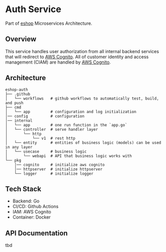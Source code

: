 # Auth Service
Part of [eshop](https://github.com/idoyudha/eshop) Microservices Architecture.

## Overview
This service handles user authorization from all internal backend services that will redirect to [AWS Cognito](https://aws.amazon.com/cognito/). All of customer identity and access management (CIAM) are handled by [AWS Cognito](https://aws.amazon.com/cognito/).

## Architecture
```
eshop-auth
├── .github
│   └── workflows   # github workflows to automatically test, build, and push
├── cmd
│   └── app         # configuration and log initialization
│── config          # configuration
│── internal   
│   └── app         # one run function in the `app.go`
│   └── controller  # serve handler layer
│       └── http    
│           └── v1  # rest http
│   └── entity      # entities of business logic (models) can be used in any layer
│   └── usecase     # business logic
│       └── webapi  # API that business logic works with
└── pkg
    │── cognito     # initialize aws cognito
    │── httpserver  # initialize httpserver
    └── logger      # initialize logger
```

## Tech Stack
- Backend: Go
- CI/CD: Github Actions
- IAM: AWS Cognito
- Container: Docker

## API Documentation
tbd